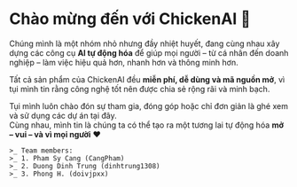 # Chào mừng đến với **ChickenAI** 🐣

Chúng mình là một nhóm nhỏ nhưng đầy nhiệt huyết, đang cùng nhau xây dựng các công cụ **AI tự động hóa** để giúp mọi người – từ cá nhân đến doanh nghiệp – làm việc hiệu quả hơn, nhanh hơn và thông minh hơn.

Tất cả sản phẩm của ChickenAI đều **miễn phí, dễ dùng và mã nguồn mở**, vì tụi mình tin rằng công nghệ tốt nên được chia sẻ rộng rãi và minh bạch.

Tụi mình luôn chào đón sự tham gia, đóng góp hoặc chỉ đơn giản là ghé xem và sử dụng các dự án tại đây.  
Cùng nhau, mình tin là chúng ta có thể tạo ra một tương lai tự động hóa **mở – vui – và vì mọi người** ❤️

```
>_ Team members:
>_ 1. Pham Sy Cang (CangPham)
>_ 2. Duong Dinh Trung (dinhtrung1308)
>_ 3. Phong H. (doivjpxx)
```
